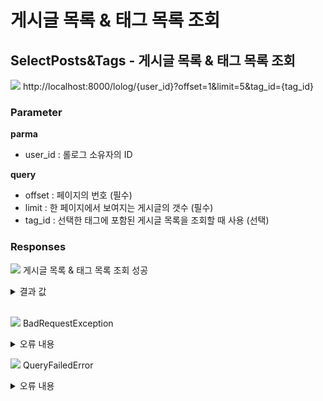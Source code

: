 # 게시글 목록 & 태그 목록 조회

## SelectPosts&Tags - 게시글 목록 & 태그 목록 조회

<img src="https://img.shields.io/badge/GET-blue?style=plastic&logo=appveyor&logo=GET"/> http://localhost:8000/lolog/{user_id}?offset=1&limit=5&tag_id={tag_id}

### Parameter

**parma**

- user_id : 롤로그 소유자의 ID

**query**

- offset : 페이지의 번호 (필수)
- limit : 한 페이지에서 보여지는 게시글의 갯수 (필수)
- tag_id : 선택한 태그에 포함된 게시글 목록을 조회할 때 사용 (선택)

### Responses

<img src="https://img.shields.io/badge/200-519800?style=plastic&logo=appveyor&logo=200"/> 게시글 목록 & 태그 목록 조회 성공

<details>
<summary>결과 값</summary>
<div markdown="1">

```json
{
  "statusCode": 200,
  "user": {
    "follow_count": "0",
    "id": 3,
    "profile_image": null,
    "name": "사용자 이름",
    "about_me": "사용자 한줄 소개",
    "title": "롤로그 제목",
    "email": "",
    "comment_alert": 0,
    "update_alert": 0,
    "social_info_email": "",
    "social_info_github": "",
    "social_info_twitter": "",
    "social_info_facebook": "",
    "social_info_url": ""
  },
  "posts": [
    {
      "post_title": "게시글 제목",
      "post_status": 1,
      "post_thumbnail": "",
      "post_likes": 0,
      "post_comment_count": 0,
      "post_description": "",
      "user_id": 3,
      "post_id": 257,
      "tags": [
        {
          "tag_id": 1,
          "tag_name": "태그"
        }
      ],
      "create_at": "2022-12-09T02:56:15.614Z"
    }
  ],
  "tags": [
    {
      "post_count": "0",
      "tag_id": "0",
      "name": "전체보기"
    },
    {
      "post_count": "1",
      "tag_id": "1",
      "name": "태그"
    }
  ]
}
```

- user: 롤로그 소유자의 정보
- posts : 게시글 들의 목록. 로그인한 사용자와 롤로그 소유자의 ID가 일치할 경우 비공개로 작성한 목록도 보여줌. (post_status: 1(공개)/2(비공개))
- tags : 롤로그 소유자가 사용한 태그들의 목록

</div>
</details>

<br>

<img src="https://img.shields.io/badge/400-DB3A00?style=plastic&logo=appveyor&logo=400"/> BadRequestException

<details>

<summary>오류 내용</summary>

```json
{
  "statusCode": 400,
  "message": "...."
}
```

- 데이터를 보내는 과정에서 잘못된 데이터가 왔을 경우 발생하는 오류 <br> ex) offset 혹은 limit이 누락된 경우

</details>

![](https://img.shields.io/badge/422-DB3A00?style=plastic&logo=appveyor&logo=422) QueryFailedError

<details>

<summary>오류 내용</summary>

```json
{
  "statusCode": 422,
  "message": "...."
}
```

- 데이터를 조회 중 발생하는 데이터베이스 오류 <br> ex) 데이터베이스 쿼리 오타 혹은 잘못된 데이터를 전송할 경우.

</details>
